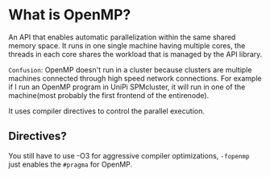 # What is OpenMP?

An API that enables automatic parallelization within the same shared memory space. It runs in one single machine having multiple cores, the threads in each core shares the workload that is managed by the API library.

`Confusion`: OpenMP doesn't run in a cluster because clusters are multiple machines connected through high speed network connections. For example if I run an OpenMP program in UniPi SPMcluster, it will run in one of the machine(most probably the first frontend of the entirenode).

It uses compiler directives to control the parallel execution.

## Directives?

You still have to use -O3 for aggressive compiler optimizations, `-fopenmp` just enables the `#pragma` for OpenMP.
